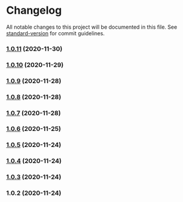 # Changelog

All notable changes to this project will be documented in this file. See [standard-version](https://github.com/conventional-changelog/standard-version) for commit guidelines.

### [1.0.11](https://gitlab.com/phi2039/org-explorer/compare/v1.0.10...v1.0.11) (2020-11-30)

### [1.0.10](https://gitlab.com/phi2039/org-explorer/compare/v1.0.9...v1.0.10) (2020-11-29)

### [1.0.9](https://gitlab.com/phi2039/org-explorer/compare/v1.0.8...v1.0.9) (2020-11-28)

### [1.0.8](https://gitlab.com/phi2039/org-explorer/compare/v1.0.7...v1.0.8) (2020-11-28)

### [1.0.7](https://gitlab.com/phi2039/org-explorer/compare/v1.0.6...v1.0.7) (2020-11-28)

### [1.0.6](https://gitlab.com/phi2039/org-explorer/compare/v1.0.5...v1.0.6) (2020-11-25)

### [1.0.5](https://gitlab.com/phi2039/org-explorer/compare/v1.0.4...v1.0.5) (2020-11-24)

### [1.0.4](https://gitlab.com/phi2039/org-explorer/compare/v1.0.3...v1.0.4) (2020-11-24)

### [1.0.3](https://gitlab.com/phi2039/org-explorer/compare/v1.0.2...v1.0.3) (2020-11-24)

### 1.0.2 (2020-11-24)
